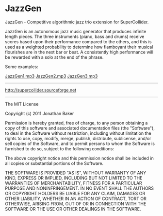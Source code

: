 JazzGen
=======

JazzGen - Competitive algorithmic jazz trio extension for SuperCollider.

JazzGen is an autonomous jazz music generator that produces infinite length pieces. The three instruments (piano, bass and drums) receive scores based upon their performance compared to the others, and this is used as a weighted probability to determine how flamboyant their musical flourishes are in the next bar or beat. A consistently high performance will be rewarded with a solo at the end of the phrase. 

Some examples:

<a href="http://www.jonny-baker.com/resources/audio/JazzGen1.mp3">JazzGen1.mp3</a> <a href="http://www.jonny-baker.com/resources/audio/JazzGen2.mp3">JazzGen2.mp3</a> <a href="http://www.jonny-baker.com/resources/audio/JazzGen3.mp3">JazzGen3.mp3</a> 

----------------------------------------------------------------------------------------------
<a href="http://supercollider.sourceforge.net/">http://supercollider.sourceforge.net</a>

-------------------------------------------------------------------------------------------

The MIT License

Copyright (c) 2011 Jonathan Baker

Permission is hereby granted, free of charge, to any person obtaining a copy
of this software and associated documentation files (the "Software"), to deal
in the Software without restriction, including without limitation the rights
to use, copy, modify, merge, publish, distribute, sublicense, and/or sell
copies of the Software, and to permit persons to whom the Software is
furnished to do so, subject to the following conditions:

The above copyright notice and this permission notice shall be included in
all copies or substantial portions of the Software.

THE SOFTWARE IS PROVIDED "AS IS", WITHOUT WARRANTY OF ANY KIND, EXPRESS OR
IMPLIED, INCLUDING BUT NOT LIMITED TO THE WARRANTIES OF MERCHANTABILITY,
FITNESS FOR A PARTICULAR PURPOSE AND NONINFRINGEMENT. IN NO EVENT SHALL THE
AUTHORS OR COPYRIGHT HOLDERS BE LIABLE FOR ANY CLAIM, DAMAGES OR OTHER
LIABILITY, WHETHER IN AN ACTION OF CONTRACT, TORT OR OTHERWISE, ARISING FROM,
OUT OF OR IN CONNECTION WITH THE SOFTWARE OR THE USE OR OTHER DEALINGS IN
THE SOFTWARE.
